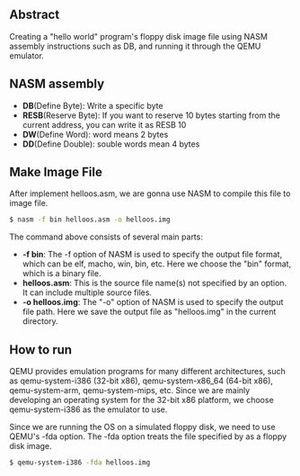 ## Abstract
Creating a "hello world" program's floppy disk image file using NASM assembly instructions such as DB, and running it through the QEMU emulator.

## NASM assembly
- **DB**(Define Byte): Write a specific byte
- **RESB**(Reserve Byte): If you want to reserve 10 bytes starting from the current address, you can write it as RESB 10
- **DW**(Define Word): word means 2 bytes
- **DD**(Define Double): souble words mean 4 bytes

## Make Image File
After implement helloos.asm, we are gonna use NASM to compile this file to image file.
```sh
$ nasm -f bin helloos.asm -o helloos.img
```
The command above consists of several main parts:

- **-f bin**: The -f option of NASM is used to specify the output file format, which can be elf, macho, win, bin, etc. Here we choose the "bin" format, which is a binary file.
- **helloos.asm**: This is the source file name(s) not specified by an option. It can include multiple source files.
- **-o helloos.img**: The "-o" option of NASM is used to specify the output file path. Here we save the output file as "helloos.img" in the current directory.

## How to run
QEMU provides emulation programs for many different architectures, such as qemu-system-i386 (32-bit x86), qemu-system-x86_64 (64-bit x86), qemu-system-arm, qemu-system-mips, etc. Since we are mainly developing an operating system for the 32-bit x86 platform, we choose qemu-system-i386 as the emulator to use.

Since we are running the OS on a simulated floppy disk, we need to use QEMU's -fda option. The -fda <file> option treats the file specified by <file> as a floppy disk image.
```sh
$ qemu-system-i386 -fda helloos.img
```
